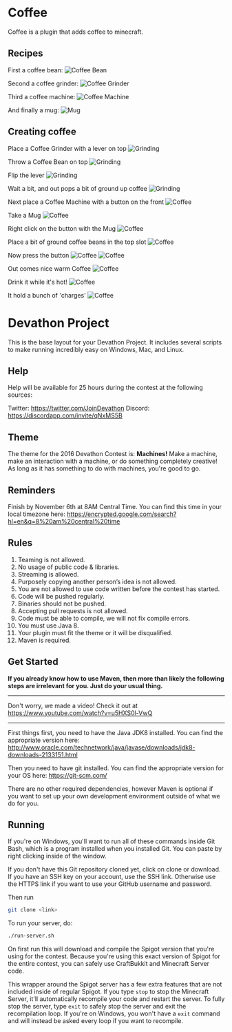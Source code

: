 # Coffee

Coffee is a plugin that adds coffee to minecraft.

## Recipes

First a coffee bean:
![Coffee Bean](http://i.imgur.com/v38dfRN.jpg)

Second a coffee grinder:
![Coffee Grinder](http://i.imgur.com/zdftl6z.jpg)

Third a coffee machine:
![Coffee Machine](http://i.imgur.com/pOcZyGy.jpg)

And finally a mug:
![Mug](http://i.imgur.com/oqJTlMH.jpg)

## Creating coffee

Place a Coffee Grinder with a lever on top
![Grinding](http://i.imgur.com/MKwpxM2.jpg)

Throw a Coffee Bean on top
![Grinding](http://i.imgur.com/HsR0a2m.jpg)

Flip the lever
![Grinding](http://i.imgur.com/7k3mQ8K.jpg)

Wait a bit, and out pops a bit of ground up coffee
![Grinding](http://i.imgur.com/MrsiFZ4.jpg)

Next place a Coffee Machine with a button on the front
![Coffee](http://i.imgur.com/CdkNQiE.jpg)

Take a Mug
![Coffee](http://i.imgur.com/whvCErg.jpg)

Right click on the button with the Mug
![Coffee](http://i.imgur.com/pvDXPes.jpg)

Place a bit of ground coffee beans in the top slot
![Coffee](http://i.imgur.com/zxCSn4C.jpg)

Now press the button
![Coffee](http://i.imgur.com/bUFmvVr.jpg)
![Coffee](http://i.imgur.com/gLLechJ.jpg)

Out comes nice warm Coffee
![Coffee](http://i.imgur.com/OKYs6QF.jpg)

Drink it while it's hot!
![Coffee](http://i.imgur.com/eR0mJH4.jpg)

It hold a bunch of 'charges'
![Coffee](http://i.imgur.com/NFNqGw2.jpg)


# Devathon Project
This is the base layout for your Devathon Project. It includes several scripts to make running incredibly easy on Windows, Mac, and Linux.

## Help

Help will be available for 25 hours during the contest at the following sources:

Twitter: https://twitter.com/JoinDevathon
Discord: https://discordapp.com/invite/qNxMS5B

## Theme

The theme for the 2016 Devathon Contest is: **Machines!**
Make a machine, make an interaction with a machine, or do something completely creative! As long as it has something to do with machines, you're good to go.

## Reminders

Finish by November 6th at 8AM Central Time. You can find this time in your local timezone here: https://encrypted.google.com/search?hl=en&q=8%20am%20central%20time

## Rules


1.  Teaming is not allowed.
2.  No usage of public code & libraries.
3.  Streaming is allowed.
4.  Purposely copying another person’s idea is not allowed.
5.  You are not allowed to use code written before the contest has started.
6.  Code will be pushed regularly.
7.  Binaries should not be pushed.
8.  Accepting pull requests is not allowed.
9.  Code must be able to compile, we will not fix compile errors.
10. You must use Java 8.
11. Your plugin must fit the theme or it will be disqualified.
12. Maven is required.


## Get Started

**If you already know how to use Maven, then more than likely the following steps are irrelevant for you. Just do your usual thing.**

---

Don't worry, we made a video! Check it out at https://www.youtube.com/watch?v=u5HXS0l-VwQ

---

First things first, you need to have the Java JDK8 installed. You can find the appropriate version here: http://www.oracle.com/technetwork/java/javase/downloads/jdk8-downloads-2133151.html

Then you need to have git installed. You can find the appropriate version for your OS here: https://git-scm.com/

There are no other required dependencies, however Maven is optional if you want to set up your own development environment outside of what we do for you.

## Running

If you're on Windows, you'll want to run all of these commands inside Git Bash, which is a program installed when you installed Git. You can paste by right clicking inside of the window.

If you don't have this Git repository cloned yet, click on clone or download. If you have an SSH key on your account, use the SSH link. Otherwise use the HTTPS link if you want to use your GitHub username and password.

Then run

```bash
git clone <link>
```

To run your server, do:

```bash
./run-server.sh
```

On first run this will download and compile the Spigot version that you're using for the contest. Because you're using this exact version of Spigot for the entire contest, you can safely use CraftBukkit and Minecraft Server code.

This wrapper around the Spigot server has a few extra features that are not included inside of regular Spigot. If you type `stop` to stop the Minecraft Server, it'll automatically recompile your code and restart the server. To fully stop the server, type `exit` to safely stop the server and exit the recompilation loop. If you're on Windows, you won't have a `exit` command and will instead be asked every loop if you want to recompile.
